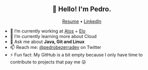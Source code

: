 <h2 align="center">👋 Hello! I'm Pedro.</h2>
<p align="center">
  <a href="https://pedrobezerra.dev/">Resume</a> •
  <a href="https://br.linkedin.com/in/pedrobezerradev">LinkedIn</a>
</p>


- 🔭 I’m currently working at [Atos](https://atos.net/en/) + [Elo](https://www.elo.com.br/)
- 🌱 I’m currently learning more about Cloud
- 💬 Ask me about **Java, Git and Linux**
- 📫 Reach me: [@pedrobezerradev](https://twitter.com/pedrobezerradev) on Twitter
- ⚡ Fun fact: My GitHub is a bit empty because I only have time to contribute to projects that pay me :stuck_out_tongue_winking_eye:
